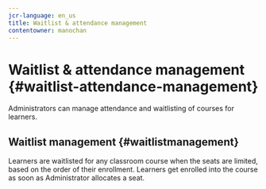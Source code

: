 ```yaml
---
jcr-language: en_us
title: Waitlist & attendance management
contentowner: manochan
---
```



# Waitlist & attendance management {#waitlist-attendance-management}

Administrators can manage attendance and waitlisting of courses for learners.

## Waitlist management {#waitlistmanagement}

Learners are waitlisted for any classroom course when the seats are limited, based on the order of their enrollment. Learners get enrolled into the course as soon as Administrator allocates a seat.

